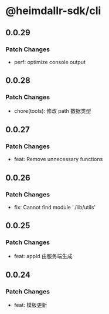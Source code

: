 # @heimdallr-sdk/cli

## 0.0.29

### Patch Changes

- perf: optimize console output

## 0.0.28

### Patch Changes

- chore(tools): 修改 path 数据类型

## 0.0.27

### Patch Changes

- feat: Remove unnecessary functions

## 0.0.26

### Patch Changes

- fix: Cannot find module './lib/utils'

## 0.0.25

### Patch Changes

- feat: appId 由服务端生成

## 0.0.24

### Patch Changes

- feat: 模板更新
